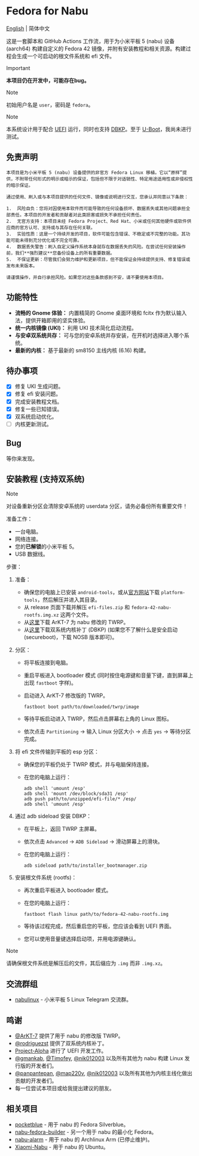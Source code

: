 # Fedora for Nabu

[English](../README.md) | 简体中文

这是一套脚本和 GitHub Actions 工作流，用于为小米平板 5 (nabu) 设备 (aarch64) 构建自定义的 Fedora 42 镜像，并附有安装教程和相关资源。构建过程会生成一个可启动的根文件系统和 efi 文件。

> [!IMPORTANT]
> **本项目仍在开发中，可能存在bug。**

> [!NOTE]
> 初始用户名是 `user`，密码是 `fedora`。

> [!NOTE]
> 本系统设计用于配合 [UEFI](https://github.com/Project-Aloha/mu_aloha_platforms) 运行，同时也支持 [DBKP](https://github.com/rodriguezst/nabu-dualboot-img)。至于 [U-Boot](https://gitlab.com/sm8150-mainline/u-boot)，我尚未进行测试。


## 免责声明

```
本项目是为小米平板 5 (nabu) 设备提供的非官方 Fedora Linux 移植。它以“原样”提供，不附带任何形式的明示或暗示的保证，包括但不限于对适销性、特定用途适用性或非侵权性的暗示保证。

通过使用、刷入或与本项目提供的任何文件、镜像或说明进行交互，您承认并同意以下条款：

1.  风险自负：您将对因使用本软件而可能导致的任何设备损坏、数据丢失或其他问题承担全部责任。本项目的开发者和贡献者对此类损害或损失不承担任何责任。
2.  无官方支持：本项目未经 Fedora Project、Red Hat、小米或任何其他硬件或软件供应商的官方认可、支持或与其存在任何关联。
3.  实验性质：这是一个持续开发的项目，软件可能包含错误、不稳定或不完整的功能。其功能可能未得到充分优化或不完全可靠。
4.  数据丢失警告：刷入自定义操作系统本身就存在数据丢失的风险。在尝试任何安装操作前，我们**强烈建议**您备份设备上的所有重要数据。
5.  不保证更新：尽管我们会努力维护和更新项目，但不能保证会持续提供支持、修复错误或发布未来版本。

请谨慎操作，并自行承担风险。如果您对这些条款感到不安，请不要使用本项目。
```

## 功能特性

*   **流畅的 Gnome 体验：** 内置精简的 Gnome 桌面环境和 fcitx 作为默认输入法，提供开箱即用的坚实体验。
*   **统一内核镜像 (UKI)：** 利用 UKI 技术简化启动流程。
*   **与安卓双系统共存：** 可与您的安卓系统并存安装，在开机时选择进入哪个系统。
*   **最新的内核：** 基于最新的 sm8150 主线内核 (6.16) 构建。

## 待办事项

*   [x] 修复 UKI 生成问题。
*   [x] 修复 efi 安装问题。
*   [x] 完成安装教程文档。
*   [x] 修复一些已知错误。
*   [x] 双系统启动优化。
*   [ ] 内核更新测试。

## Bug
等你来发现。

## 安装教程 (支持双系统)

> [!NOTE]
> 对设备重新分区会清除安卓系统的 userdata 分区，请务必备份所有重要文件！

准备工作：

*   一台电脑。
*   网络连接。
*   您的**已解锁**的小米平板 5。
*   USB 数据线。

步骤：

1.  准备：
    *   确保您的电脑上已安装 `android-tools`，或从[官方网站](https://developer.android.com/tools/releases/platform-tools)下载 `platform-tools`，然后解压并进入其目录。
    *   从 release 页面下载并解压 `efi-files.zip` 和 `fedora-42-nabu-rootfs.img.xz` 这两个文件。
    *   从[这里](https://github.com/ArKT-7/twrp_device_xiaomi_nabu/releases/tag/mod_linux)下载 ArKT-7 为 nabu 修改的 TWRP。
    *   从[这里](https://github.com/rodriguezst/nabu-dualboot-img/releases)下载双系统内核补丁 (DBKP) (如果您不了解什么是安全启动 (secureboot)，下载 NOSB 版本即可)。

2.  分区：
    *   将平板连接到电脑。
    *   重启平板进入 bootloader 模式 (同时按住电源键和音量下键，直到屏幕上出现 `fastboot` 字样)。
    *   启动进入 ArKT-7 修改版的 TWRP。

        ```Shell
        fastboot boot path/to/downloaded/twrp/image
        ```

    *   等待平板启动进入 TWRP，然后点击屏幕右上角的 Linux 图标。
    *   依次点击 `Partitioning` -> 输入 Linux 分区大小 -> 点击 `yes` -> 等待分区完成。

3.  将 efi 文件传输到平板的 esp 分区：
    *   确保您的平板仍处于 TWRP 模式，并与电脑保持连接。
    *   在您的电脑上运行：

        ```Shell
        adb shell 'umount /esp'
        adb shell 'mount /dev/block/sda31 /esp'
        adb push path/to/unzipped/efi-file/* /esp/
        adb shell 'umount /esp'
        ```

4.  通过 adb sideload 安装 DBKP：
    *   在平板上，返回 TWRP 主屏幕。
    *   依次点击 `Advanced` -> `ADB Sideload` -> 滑动屏幕上的滑块。
    *   在您的电脑上运行：

        ```Shell
        adb sideload path/to/installer_bootmanager.zip
        ```

5.  安装根文件系统 (rootfs)：
    *   再次重启平板进入 bootloader 模式。
    *   在您的电脑上运行：

        ```Shell
        fastboot flash linux path/to/fedora-42-nabu-rootfs.img
        ```

    *   等待该过程完成，然后重启您的平板，您应该会看到 UEFI 界面。
    *   您可以使用音量键选择启动项，并用电源键确认。

> [!NOTE]
> 请确保根文件系统是解压后的文件，其后缀应为 `.img` 而非 `.img.xz`。

## 交流群组

*   [nabulinux](https://t.me/nabulinux) - 小米平板 5 Linux Telegram 交流群。

## 鸣谢

*   [@ArKT-7](https://github.com/ArKT-7) 提供了用于 nabu 的修改版 TWRP。
*   [@rodriguezst](https://github.com/rodriguezst) 提供了双系统内核补丁。
*   [Project-Aloha](https://github.com/Project-Aloha) 进行了 UEFI 开发工作。
*   [@gmankab](https://github.com/gmankab), [@Timofey](https://github.com/timoxa0), [@nik012003](https://github.com/nik012003) 以及所有其他为 nabu 构建 Linux 发行版的开发者们。
*   [@panpantepan](https://gitlab.com/panpanpanpan), [@map220v](https://github.com/map220v), [@nik012003](https://github.com/nik012003) 以及所有其他为内核主线化做出贡献的开发者们。
*   每一位尝试本项目或给我提出建议的朋友。

## 相关项目

*   [pocketblue](https://github.com/pocketblue/pocketblue) - 用于 nabu 的 Fedora Silverblue。
*   [nabu-fedora-builder](https://github.com/nik012003/nabu-fedora-builder) - 另一个用于 nabu 的最小化 Fedora。
*   [nabu-alarm](https://github.com/nabu-alarm/) - 用于 nabu 的 Archlinux Arm (已停止维护)。
*   [Xiaomi-Nabu](https://github.com/TheMojoMan/Xiaomi-Nabu) - 用于 nabu 的 Ubuntu。

